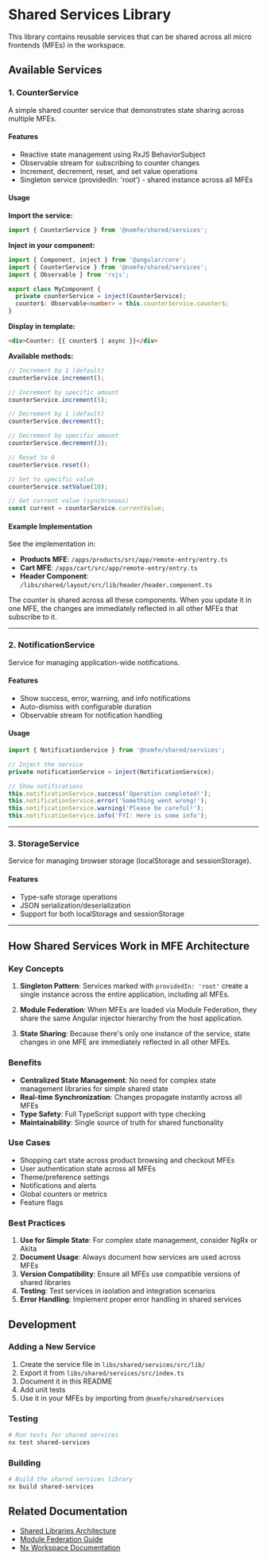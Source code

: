 # Shared Services Library

This library contains reusable services that can be shared across all micro frontends (MFEs) in the workspace.

## Available Services

### 1. CounterService

A simple shared counter service that demonstrates state sharing across multiple MFEs.

#### Features

- Reactive state management using RxJS BehaviorSubject
- Observable stream for subscribing to counter changes
- Increment, decrement, reset, and set value operations
- Singleton service (providedIn: 'root') - shared instance across all MFEs

#### Usage

**Import the service:**

```typescript
import { CounterService } from '@nxmfe/shared/services';
```

**Inject in your component:**

```typescript
import { Component, inject } from '@angular/core';
import { CounterService } from '@nxmfe/shared/services';
import { Observable } from 'rxjs';

export class MyComponent {
  private counterService = inject(CounterService);
  counter$: Observable<number> = this.counterService.counter$;
}
```

**Display in template:**

```html
<div>Counter: {{ counter$ | async }}</div>
```

**Available methods:**

```typescript
// Increment by 1 (default)
counterService.increment();

// Increment by specific amount
counterService.increment(5);

// Decrement by 1 (default)
counterService.decrement();

// Decrement by specific amount
counterService.decrement(3);

// Reset to 0
counterService.reset();

// Set to specific value
counterService.setValue(10);

// Get current value (synchronous)
const current = counterService.currentValue;
```

#### Example Implementation

See the implementation in:

- **Products MFE**: `/apps/products/src/app/remote-entry/entry.ts`
- **Cart MFE**: `/apps/cart/src/app/remote-entry/entry.ts`
- **Header Component**: `/libs/shared/layout/src/lib/header/header.component.ts`

The counter is shared across all these components. When you update it in one MFE, the changes are immediately reflected in all other MFEs that subscribe to it.

---

### 2. NotificationService

Service for managing application-wide notifications.

#### Features

- Show success, error, warning, and info notifications
- Auto-dismiss with configurable duration
- Observable stream for notification handling

#### Usage

```typescript
import { NotificationService } from '@nxmfe/shared/services';

// Inject the service
private notificationService = inject(NotificationService);

// Show notifications
this.notificationService.success('Operation completed!');
this.notificationService.error('Something went wrong!');
this.notificationService.warning('Please be careful!');
this.notificationService.info('FYI: Here is some info');
```

---

### 3. StorageService

Service for managing browser storage (localStorage and sessionStorage).

#### Features

- Type-safe storage operations
- JSON serialization/deserialization
- Support for both localStorage and sessionStorage

---

## How Shared Services Work in MFE Architecture

### Key Concepts

1. **Singleton Pattern**: Services marked with `providedIn: 'root'` create a single instance across the entire application, including all MFEs.

2. **Module Federation**: When MFEs are loaded via Module Federation, they share the same Angular injector hierarchy from the host application.

3. **State Sharing**: Because there's only one instance of the service, state changes in one MFE are immediately reflected in all other MFEs.

### Benefits

- **Centralized State Management**: No need for complex state management libraries for simple shared state
- **Real-time Synchronization**: Changes propagate instantly across all MFEs
- **Type Safety**: Full TypeScript support with type checking
- **Maintainability**: Single source of truth for shared functionality

### Use Cases

- Shopping cart state across product browsing and checkout MFEs
- User authentication state across all MFEs
- Theme/preference settings
- Notifications and alerts
- Global counters or metrics
- Feature flags

### Best Practices

1. **Use for Simple State**: For complex state management, consider NgRx or Akita
2. **Document Usage**: Always document how services are used across MFEs
3. **Version Compatibility**: Ensure all MFEs use compatible versions of shared libraries
4. **Testing**: Test services in isolation and integration scenarios
5. **Error Handling**: Implement proper error handling in shared services

## Development

### Adding a New Service

1. Create the service file in `libs/shared/services/src/lib/`
2. Export it from `libs/shared/services/src/index.ts`
3. Document it in this README
4. Add unit tests
5. Use it in your MFEs by importing from `@nxmfe/shared/services`

### Testing

```bash
# Run tests for shared services
nx test shared-services
```

### Building

```bash
# Build the shared services library
nx build shared-services
```

## Related Documentation

- [Shared Libraries Architecture](/LIBRARIES_ARCHITECTURE.md)
- [Module Federation Guide](/docs/mfe.md)
- [Nx Workspace Documentation](/README.md)
